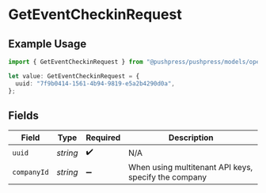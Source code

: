 # GetEventCheckinRequest

## Example Usage

```typescript
import { GetEventCheckinRequest } from "@pushpress/pushpress/models/operations";

let value: GetEventCheckinRequest = {
  uuid: "7f9b0414-1561-4b94-9819-e5a2b4290d0a",
};
```

## Fields

| Field                                                | Type                                                 | Required                                             | Description                                          |
| ---------------------------------------------------- | ---------------------------------------------------- | ---------------------------------------------------- | ---------------------------------------------------- |
| `uuid`                                               | *string*                                             | :heavy_check_mark:                                   | N/A                                                  |
| `companyId`                                          | *string*                                             | :heavy_minus_sign:                                   | When using multitenant API keys, specify the company |